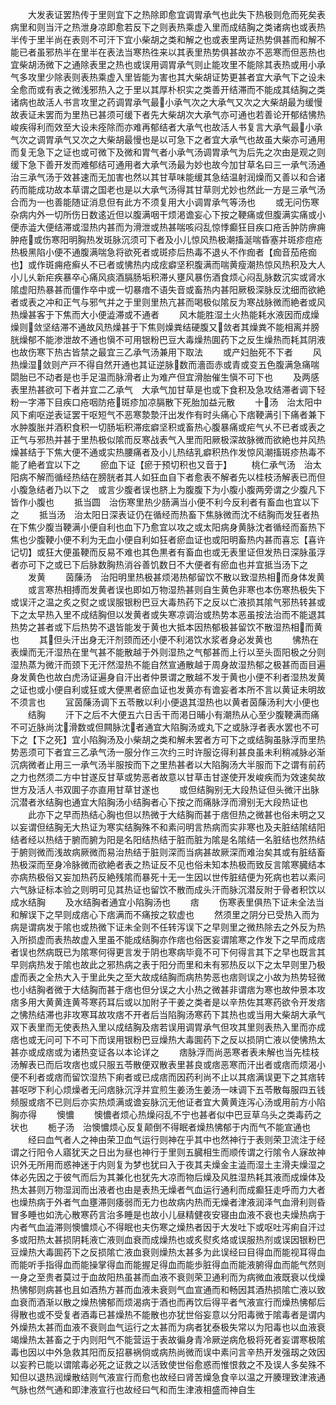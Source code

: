 <!-- { "loadSidebar": true } -->
　　大发表证罢热传于里则宜下之热除即愈宜调胃承气也此失下热极则危而死矣表病里和则当汗之热泄身凉即愈若反下之则表热乘虚入里而成结胸之类诸病也或表热半传于里半尚在表则不可汗下宜小柴胡之类和解之也或表里两证热势俱甚而和解不能已者虽邪热半在里半在表法当寒热徃来以其表里热势俱甚故亦不恶寒而但恶热也宜柴胡汤微下之通除表里之热也或误用调胃承气则止能攻里不能除其表热或用小承气多攻里少除表则表热乘虚入里皆能为害也其大柴胡证势更甚者宜大承气下之设未全愈而或有表之微浅邪热入之于里以其厚朴枳实之类善开结滞而不能成其结胸之类诸病也故活人书言攻里之药调胃承气最小承气次之大承气又次之大柴胡最为缓慢故表证未罢而为里热已甚须可缓下者先大柴胡次大承气亦可通也若善论开郁结怫热峻疾得利而效至大设未痊除而亦难再郁结者大承气也故活人书复言大承气最小承气次之调胃承气又次之大柴胡最慢也是以可急下之者宜大承气也故虽大柴亦可通用而复无急下之证也或可微下及微和胃气者小承气汤调胃承气为后先之次由是观之则缓下急下善开发而难郁结可通用者大承气汤最为妙也故今加甘草名曰三一承气汤通治三承气汤于效甚速而无加害也然以其甘草味能缓其急结温射润燥而又善以和合诸药而能成功故本草谓之国老也是以大承气汤得其甘草则尤妙也然此一方是三承气汤合而为一也善能随证消息但有此方不须复用大小调胃承气等汤也
　　或无问伤寒杂病内外一切所伤日数逺近但以腹满咽干烦渇谵妄心下按之鞕痛或但腹满实痛或小便赤澁大便结滞或湿热内甚而为滑泄或热甚喘咳闷乱惊悸癫狂目疾口疮舌肿防痹痈肿疮或伤寒阳明胸热发斑脉沉须可下者及小儿惊风热极潮搐涎喘昏塞并斑疹痘疮热极黑陷小便不通腹满喘急将欲死者或斑疹后热毒不退乆不作痂者【痂音茄疮痂也】或作斑痈疮癣乆不已者或怫热内成痃癖坚积腹满而喘黄瘦潮热惊风热积及大人小儿乆新疟疾暴卒心痛风痰酒膈肠垢积滞乆壅风暴伤酒食烦心闷乱脉数沉实或肾水隂虚阳热暴甚而僵作卒中或一切暴瘖不语失音或畜热内甚阳厥极深脉反沈细而欲絶者或表之冲和正气与邪气并之于里则里热亢甚而喝极似隂反为寒战脉微而絶者或风热燥甚客于下焦而大小便澁滞或不通者
　　风木能胜湿土火热能耗水液因而成燥燥则敛坚结滞不通故风热燥甚于下焦则燥粪结硬腹又敛者其燥粪不能相离并膀胱燥郁不能渗泄故不通也愼不可用银粉巴豆大毒燥热圎药下之反生燥热而耗其阴液也故伤寒下热古皆禁之最宜三乙承气汤兼用下取法
　　或产妇胎死不下者
　　风热燥湿敛则产戸不得自然开通也其证逆脉数而濇靣赤或青或变五色腹满急痛喘閟胎已不动者是也手足温而脉滑者止为难产但宜滑胎催生愼不可下也
　　及两感表里热甚欲可下者并宜二乙承气　大承气加甘草是也或下食积及急攻结滞者调下轻粉一字滞下目疾口疮咽防疮斑疹加凉膈散下死胎加益元散
　　十汤　治太阳中风下痢呕逆表证罢干呕短气不恶寒漐漐汗出发作有时头痛心下痞鞕满引下痛者兼下水肿腹胀并酒积食积一切肠垢积滞痃癖坚积或畜热心腹暴痛或疟气乆不已者或表之正气与邪热并甚于里热极似隂而反寒战表气入里而阳厥极深故脉微而欲絶也并风热燥甚结于下焦大便不通或实热腰痛者及小儿热结乳癖积热作发惊风潮搐斑疹热毒不能了絶者宜以下之
　　瘀血下证【瘀于预切积也又音于】
　　桃仁承气汤　治太阳病不解而循经热结在膀胱者其人如狂血自下者愈表不解者先以桂枝汤解表已而但小腹急结者乃以下之　或言少腹者误也脐上为腹腹下为小腹小腹两旁谓之少腹凡下皆作小腹也
　　抵当圆　治伤寒里热少肠满当小便不利今反利者有畜血也宜以下之
　　抵当汤　治太阳日深表证仍在循经而热畜下焦脉微而沈不结胸而发狂者热在下焦少腹当鞕满小便自利也血下乃愈宜以攻之或太阳病身黄脉沈者循经而畜热下焦也少腹鞕小便不利为无血小便自利如狂者瘀血证也或阳明畜热内甚而喜忘【喜许记切】或狂大便虽鞕而反易不难也其色黒者有畜血也或无表里证但发热日深脉虽浮者亦可下之或已下后脉数胸热消谷善饥数日不大便者有瘀血也并宜抵当汤下之
　　发黄
　　茵蔯汤　治阳明里热极甚烦渇热郁留饮不散以致湿热相而身体发黄
　　或言寒热相搏而发黄者误也即如万物湿热甚则自生黄色非寒也本伤寒热极失下或误汗之温之炙之熨之或误服银粉巴豆大毒热药下之反以亡液损其隂气邪热转甚或下之太早热入里不成结胸但以发黄者或失寒凉调治或热势本恶虽按法治而不能退其热势之甚者或下后热势不退皆能发于黄也大抵本因热郁极甚留饮不散湿热相而黄也
　　其但头汗出身无汗剂颈而还小便不利渇饮水浆者身必发黄也
　　怫热在表燥而无汗湿热在里气甚不能散越于外则湿热之气郁甚而上行以至头靣阳极之分则湿热蒸为微汗而颈下无汗然湿热不能自然宣通散越于周身故湿热郁之极甚而靣目遍身发黄色也故白虎汤证遍身自汗出者仲景谓之散越不发于黄也小便不利者湿热发黄之证也或小便自利或狂或大便黒者瘀血证也发黄亦有谵妄者本所不言以黄证未明故不须言也
　　冝茵蔯汤调下五苓散以利小便退其湿热也以黄者茵蔯汤利大小便也
　　结胸
　　汗下之后不大便五六日舌干而渇日晡小有潮热从心至少腹鞕满而痛不可近脉尚沈滑数或但闗脉沈者通宜大陷胸汤或丸下之或脉浮者表水罢也不可下之【下之死】宜小陷胸汤及小柴胡之类和解未罢者方可下之或结胸虽脉浮而里热势恶须可下者宜三乙承气汤一服分作三次约三时许服讫得利甚良虽未利稍减脉必渐沉病微者止用三一承气汤半服按而下之里热甚者以大陷胸汤大半服而下之谓有前药之力也然须二方中甘遂反甘草或势恶者故意以甘草击甘遂使开发峻疾而为效速矣故世方及活人书双圎子亦直用甘草甘遂也
　　或但结胸别无大段热证但头微汗出脉沉潜者氷结胸也通宜大陷胸汤小结胸者心下按之而痛脉浮而滑别无大段热证也
　　此亦下之早而热结心胸也但以热微于大结胸而甚于痞但热之微甚也俗未明之又以妄谓但结胸无大热证为寒实结胸殊不和素问明言热病而实非寒也及夫脏结隂结阳结者经以热结于腑而腑为阳是名阳结热结于脏而脏为隂是名隂结一名脏结也然热结于腑则微而浅故病厥微而易治热结于脏则深而当病甚故厥深而难治矣其或有脏结畜热极深而至身冷脉微而欲絶者表之热证反不见也俗未知本热极而致反言隂寒臓结本亦病热极俗又妄加热药反絶残隂而暴死十无一生因以世传脏结便为死病也若以素问六气脉证标本验之则明可见其热证也留饮不散而成头汗而脉沉潜反附于骨者积饮以成水结胸
　　及水结胸者通宜小陷胸汤也
　　痞
　　伤寒表里俱热下证未全法当和解误下之早则成痞心下痞满而不痛按之软虚也
　　然须里之阴分已受热入而为病是谓病发于隂也或热微下证未全则不任转泻误下之早则里之微热除去之外反为热入所损虚而表热故虚入里虽不能成结胸亦作痞也俗医妄谓隂寒之作发下之早而成痞者误也然病既已为隂寒何得更言发于阴也寒病毕竟不可下何得言其下之早也既言其早则病热发于隂也故此之邪热病之表于阳分而里和未有邪热反以下之太早则里乃极虚而表之全热大入于里此失之至大故成结胸而病热势恶也痞则误之小故为热势轻微也小结胸者微于大结胸而甚于痞也但分误之大小热之微甚非谓痞为寒也故仲景本攻痞多用大黄黄连黄芩寒药耳后或以加附子干姜之类者是以辛热佐其寒药欲令开发痞之怫热结滞也非攻寒耳故攻痞不开者后当陷胸汤寒药下其热也或当用大柴胡大承气双下表里而无使表热入里以成结胸及痞若误用调胃承气但攻其里则表热入里而亦成痞也或无问可下不可下而误用银粉巴豆燥热大毒圎药下之反以损阴亡液以使怫热太甚亦或成痞或为诸热变证各以本论详之
　　痞脉浮而尚恶寒者表未解也当先桂枝汤解表已而后攻痞也或只服五苓散便双散表里甚良或痞恶寒而汗出者或痞而烦渴小便不利者或痞而留饮湿热下痢者或已成痞而因药利尚不止以其痞满误更下之其痞转甚呕哕下利心烦燥者无问痞脉沉浮并宜煎生姜汤生姜汤一味调下五苓散每服四五钱频服或痞不已则后亦实热烦满或谵妄脉沉无他证者宜大黄黄连泻心汤或用前方小陷胸亦得
　　懊憹
　　懊憹者烦心热燥闷乱不宁也甚者似中巴豆草乌头之类毒药之状也
　　栀子汤　治懊憹烦心反复颠倒不得眠者燥热怫郁于内而气不能宣通也
　　经曰血气者人之神由荣卫血气运行则神在乎其中也然神行于表则荣卫流注于经谓之行阳令人寤犹天之日出为昼也神行于里则五臓相生而顺传谓之行隂令人寐故神识外无所用而惑神迷于内则复为梦也犹曰入于夜其夫燥金主澁而湿土主滑夫燥湿之体必先因之于彼气而后为其兼化也犹先大凉而物后燥及风胜湿热耗其液而成燥体及热太甚则万物湿润而出液者也由是表热无燥者气血运行通利而成癫狂走呼而力大者也燥热病于外者气血壅滞则痿弱而无力也故病内热而无燥者津液润泽气血滑利则昏冒多睡也如洗心散寒药言治多睡是也故小儿昼精健夜安寝由血液不衰也夫燥热病于内者气血澁滞则懊憹烦心不得眠也夫伤寒之燥热者因于大发吐下或呕吐泻痢自汗过多或阳热太甚损阴耗液亡液则血衰而成燥热也或炙熨炙烙或误服热剂或误因银粉巴豆燥热大毒圎药下之反损隂亡液血衰则燥热太甚多为此误经曰目得血而能视耳得血而能听手指得血而能操掌得血而能握足得血而能歩脏得血而能液腑得血而能气然则一身之至贵者莫过于血故阳热虽甚而血液不衰则荣卫通利而为病微血液既衰以伐燥热怫郁则病甚也且如酒热方甚而血液未衰则气血宣通而和畅因其酒热损隂亡液以致血衰而酒渐以散之燥热怫郁而烦渴病于酒也而再饮后得平者气液宣行而燥热怫郁后得散也或不受复者酒毒已甚燥热不能散也亦犹世俗妄意以分阳毒微于隂毒者是谓内外燥热太甚而血液不衰则血气运行之太甚而为病者犹泰极失常以为阳毒也以血液衰竭燥热太甚畜之于内则阳气不能营运于表故徧身青冷厥逆病危极将死者妄谓寒极隂毒也因以中外急救其阳而反招暴祸倘或病热尚微而误中素问言辛热开发强刼之效因以妄矜已能以谓隂毒必死之证救之以活致使世俗愈惑而惟恨救之不及误人多矣殊不知但以退热润燥散结则气液宣行而愈也故经曰肾苦燥急食辛以温之开腠理致津液通气脉也然气通和即津液宣行也故经曰气和而生津液相盛而神自生
